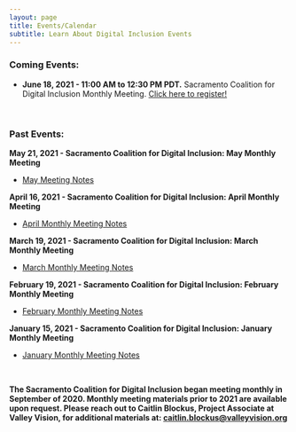 ```yaml
---
layout: page
title: Events/Calendar
subtitle: Learn About Digital Inclusion Events
---
```

### **Coming Events:** 

* **June 18, 2021 - 11:00 AM to 12:30 PM PDT.** Sacramento Coalition for Digital Inclusion Monthly Meeting. [Click here to register!](https://us02web.zoom.us/meeting/register/tZYsce-gqDkuHtS1Bjh6zvnpW5vjZbD_lrUI?_x_zm_rtaid=7c1BFhzbRXW-Rpe9DJ1Q5w.1622242126859.6f931edd2e231c2a6999d0f224bafbb5&_x_zm_rhtaid=21)

 <br>

### **Past Events:**

**May 21, 2021 - Sacramento Coalition for Digital Inclusion: May Monthly Meeting**

* [May Meeting Notes](https://www.valleyvision.org/wp-content/uploads/SCDI-Meeting-Notes-5-21-21-Fin.docx.pdf)

**April 16, 2021 - Sacramento Coalition for Digital Inclusion: April Monthly Meeting**

* [April Monthly Meeting Notes](https://www.valleyvision.org/wp-content/uploads/SCDI-April-2021-Meeting-Notes.pdf)

**March 19, 2021 - Sacramento Coalition for Digital Inclusion: March Monthly Meeting**

* [March Monthly Meeting Notes](https://www.valleyvision.org/wp-content/uploads/SCDI_-March-Meeting-Notes-3_19.pdf)

**February 19, 2021 - Sacramento Coalition for Digital Inclusion: February Monthly Meeting**

* [February Monthly Meeting Notes](https://www.valleyvision.org/wp-content/uploads/SCDI-February-2021-Meeting-Notes.pdf)

**January 15, 2021 - Sacramento Coalition for Digital Inclusion: January Monthly Meeting**

* [January Monthly Meeting Notes](https://www.valleyvision.org/wp-content/uploads/SCDI-Monthly-Meeting-Notes-1.22.21.pdf)

 <br>

**The Sacramento Coalition for Digital Inclusion began meeting monthly in September of 2020. Monthly meeting materials prior to 2021 are available upon request. Please reach out to Caitlin Blockus, Project Associate at Valley Vision, for additional materials at: caitlin.blockus@valleyvision.org**